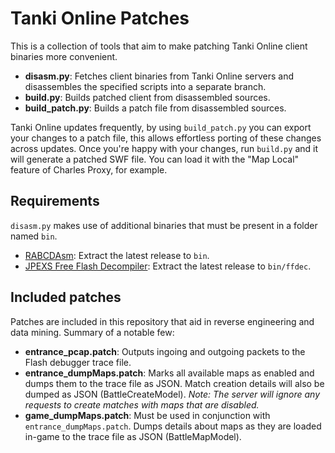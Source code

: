 # Tanki Online Patches

This is a collection of tools that aim to make patching Tanki Online client binaries more convenient.

* **disasm.py**: Fetches client binaries from Tanki Online servers and disassembles the specified scripts into a separate branch.
* **build.py**: Builds patched client from disassembled sources.
* **build_patch.py**: Builds a patch file from disassembled sources.

Tanki Online updates frequently, by using `build_patch.py` you can export your changes to a patch file, this allows effortless porting of these changes across updates. Once you're happy with your changes, run `build.py` and it will generate a patched SWF file. You can load it with the "Map Local" feature of Charles Proxy, for example.

## Requirements

`disasm.py` makes use of additional binaries that must be present in a folder named `bin`.

* [RABCDAsm](https://github.com/CyberShadow/RABCDAsm): Extract the latest release to `bin`.
* [JPEXS Free Flash Decompiler](https://github.com/jindrapetrik/jpexs-decompiler): Extract the latest release to `bin/ffdec`.

## Included patches

Patches are included in this repository that aid in reverse engineering and data mining.
Summary of a notable few:

* **entrance_pcap.patch**: Outputs ingoing and outgoing packets to the Flash debugger trace file.
* **entrance_dumpMaps.patch**: Marks all available maps as enabled and dumps them to the trace file as JSON.
Match creation details will also be dumped as JSON (BattleCreateModel).
*Note: The server will ignore any requests to create matches with maps that are disabled.*
* **game_dumpMaps.patch**: Must be used in conjunction with `entrance_dumpMaps.patch`. Dumps details about maps as they are loaded in-game to the trace file as JSON (BattleMapModel).
